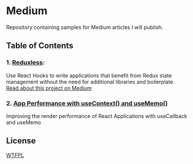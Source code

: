 # Medium

Repository containing samples for Medium articles I will publish.

## Table of Contents

### 1. [Reduxless](/reduxless):

Use React Hooks to write applications that benefit from Redux state management without the need for additional libraries and boilerplate.
<br>
[Read about this project on Medium](https://link.medium.com/ZoVoc39BLX)

### 2. [App Performance with useContext() and useMemo()](/performance-hooks)

Improving the render performance of React Applications with useCallback and useMemo

## License

[WTFPL](https://en.wikipedia.org/wiki/WTFPL)
